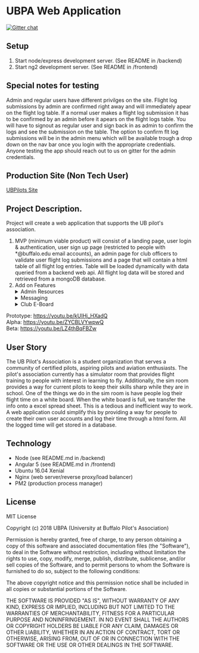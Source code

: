 # UBPA Web Application

[![Gitter chat](https://badges.gitter.im/USER/REPO.png)](https://gitter.im/UB-Pilots-Association-Dev-Team "Gitter chat")

## Setup 
1. Start node/express development server. (See README in /backend)
2. Start ng2 development server. (See README in /frontend)

## Special notes for testing
 Admin and regular users have different privilges on the site. 
 Flight log submissions by admin are confirmed right away and will immediately apear on the flight log table. 
 If a normal user makes a flight log submission it has to be confirmed by an admin before it apears on the flight logs table. 
 You will have to signout as regular user and sign back in as admin to confirm the logs and see the submission on the table.
 The option to confirm flt log submissions will be in the admin menu which will be available trough a drop down on the nav bar once you login with the appropriate credentials.
 Anyone testing the app should reach out to us on gitter for the admin credentials.

## Production Site (Non Tech User)
[UBPilots Site](https://ubpilots.com/)


## Project Description. 
Project will create a web application that supports the UB pilot's association. 
1. MVP (minimum viable product) will consist of a landing page, user login & authentication, 
user sign up page (restricted to people with *@buffalo.edu email accounts), an admin page for 
club officers to validate user flight log submissions and a page that will contain a html table of all 
flight log entries. Table will be loaded dynamically with data queried from a backend web api. All 
flight log data will be stored and retrieved from a mongoDB database. 
2. Add on Features <details>
    <summary>Admin Resources</summary>
     Allow admin user to edit and change images on landing page. 
     </details> <details>
    <summary>Messaging</summary>
     Admin User has ability to make announcements that gets posted on web page, facebook page, twitter, and sent via email.
    </details> <details>
    <summary>Club E-Board</summary>
    Create a page that contains club E-Board. 
     Admin has ability to change content of page through a web application interface.
    </details>
    
 Prototype: https://youtu.be/kUIHj_HXadQ <br />
 Alpha: https://youtu.be/ZYCBLVYwpwQ <br />
 Beta: https://youtu.be/LZ4thBqFBZw

    
    

## User Story 
The UB Pilot's Association is a student organization that serves a community of certified pilots,
aspiring pilots and aviation enthusiasts. The pilot's association currently has a simulator room that 
provides flight training to people with interest in learning to fly. Additionally, the sim room provides a 
way for current pilots to keep their skills sharp while they are in school. One of the things 
we do in the sim room is have people log their flight time on a white board. When the white board is full, 
we transfer the info onto a excel spread sheet. This is a tedious and inefficient way to work. A web 
application could simplify this by providing a way for people to create their own user accounts and log 
their time through a html form. All the logged time will get stored in a database.

## Technology
* Node (see README.md in /backend)
* Angular 5 (see README.md in /frontend)
* Ubuntu 16.04 Xenial
* Nginx (web server/reverse proxy/load balancer)
* PM2 (production process manager)

## License

MIT License

Copyright (c) 2018 UBPA (University at Buffalo Pilot's Association)

Permission is hereby granted, free of charge, to any person obtaining a copy
of this software and associated documentation files (the "Software"), to deal
in the Software without restriction, including without limitation the rights
to use, copy, modify, merge, publish, distribute, sublicense, and/or sell
copies of the Software, and to permit persons to whom the Software is
furnished to do so, subject to the following conditions:

The above copyright notice and this permission notice shall be included in all
copies or substantial portions of the Software.

THE SOFTWARE IS PROVIDED "AS IS", WITHOUT WARRANTY OF ANY KIND, EXPRESS OR
IMPLIED, INCLUDING BUT NOT LIMITED TO THE WARRANTIES OF MERCHANTABILITY,
FITNESS FOR A PARTICULAR PURPOSE AND NONINFRINGEMENT. IN NO EVENT SHALL THE
AUTHORS OR COPYRIGHT HOLDERS BE LIABLE FOR ANY CLAIM, DAMAGES OR OTHER
LIABILITY, WHETHER IN AN ACTION OF CONTRACT, TORT OR OTHERWISE, ARISING FROM,
OUT OF OR IN CONNECTION WITH THE SOFTWARE OR THE USE OR OTHER DEALINGS IN THE
SOFTWARE.
